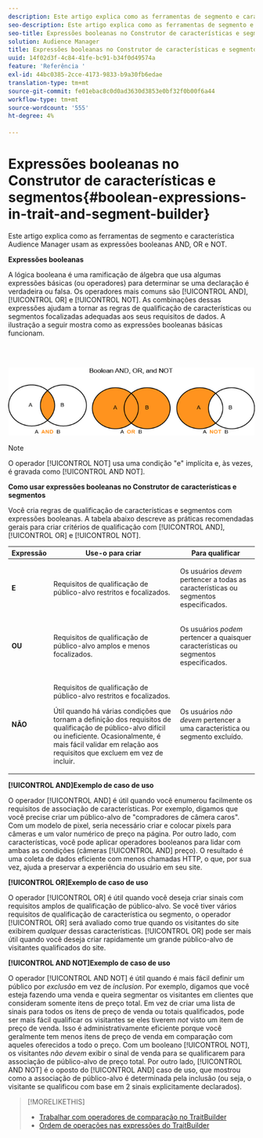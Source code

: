 ```yaml
---
description: Este artigo explica como as ferramentas de segmento e característica Audience Manager usam as expressões booleanas AND, OR e NOT.
seo-description: Este artigo explica como as ferramentas de segmento e característica Audience Manager usam as expressões booleanas AND, OR e NOT.
seo-title: Expressões booleanas no Construtor de características e segmentos
solution: Audience Manager
title: Expressões booleanas no Construtor de características e segmentos
uuid: 14f02d3f-4c84-41fe-bc91-b34f0d49574a
feature: 'Referência '
exl-id: 44bc0385-2cce-4173-9833-b9a30fb6edae
translation-type: tm+mt
source-git-commit: fe01ebac8c0d0ad3630d3853e0bf32f0b00f6a44
workflow-type: tm+mt
source-wordcount: '555'
ht-degree: 4%

---
```


# Expressões booleanas no Construtor de características e segmentos{#boolean-expressions-in-trait-and-segment-builder}

Este artigo explica como as ferramentas de segmento e característica Audience Manager usam as expressões booleanas AND, OR e NOT.

<!-- 

c_tb_boolean.xml

 -->

**Expressões booleanas**

A lógica booleana é uma ramificação de álgebra que usa algumas expressões básicas (ou operadores) para determinar se uma declaração é verdadeira ou falsa. Os operadores mais comuns são [!UICONTROL AND], [!UICONTROL OR] e [!UICONTROL NOT]. As combinações dessas expressões ajudam a tornar as regras de qualificação de características ou segmentos focalizadas adequadas aos seus requisitos de dados. A ilustração a seguir mostra como as expressões booleanas básicas funcionam.

<br> 

![](assets/BooleanOverview_small.png)

>[!NOTE]
>
>O operador [!UICONTROL NOT] usa uma condição &quot;e&quot; implícita e, às vezes, é gravada como [!UICONTROL AND NOT].

**Como usar expressões booleanas no Construtor de características e segmentos**

Você cria regras de qualificação de características e segmentos com expressões booleanas. A tabela abaixo descreve as práticas recomendadas gerais para criar critérios de qualificação com [!UICONTROL AND], [!UICONTROL OR] e [!UICONTROL NOT].

<table id="table_C762872C98F54C4A86A2F1C840A86657"> 
 <thead> 
  <tr> 
   <th colname="col1" class="entry"> Expressão </th> 
   <th colname="col2" class="entry"> Use-o para criar </th> 
   <th colname="col3" class="entry"> Para qualificar </th> 
  </tr>
 </thead>
 <tbody> 
  <tr> 
   <td colname="col1"> <p><b><span class="wintitle"> E</span></b> </p> </td> 
   <td colname="col2"> <p>Requisitos de qualificação de público-alvo restritos e focalizados. </p> </td> 
   <td colname="col3"> <p>Os usuários <i>devem</i> pertencer a todas as características ou segmentos especificados. </p> </td> 
  </tr> 
  <tr> 
   <td colname="col1"> <p><b><span class="wintitle"> OU</span></b> </p> </td> 
   <td colname="col2"> <p>Requisitos de qualificação de público-alvo amplos e menos focalizados. </p> </td> 
   <td colname="col3"> <p>Os usuários <i>podem</i> pertencer a quaisquer características ou segmentos especificados. </p> </td> 
  </tr> 
  <tr> 
   <td colname="col1"> <p><b><span class="wintitle"> NÃO</span></b> </p> </td> 
   <td colname="col2"> <p>Requisitos de qualificação de público-alvo restritos e focalizados. </p> <p>Útil quando há várias condições que tornam a definição dos requisitos de qualificação de público-alvo difícil ou ineficiente. Ocasionalmente, é mais fácil validar em relação aos requisitos que excluem em vez de incluir. </p> </td> 
   <td colname="col3"> <p>Os usuários <i>não devem</i> pertencer a uma característica ou segmento excluído. </p> </td> 
  </tr> 
 </tbody> 
</table>

**[!UICONTROL AND]Exemplo de caso de uso**

O operador [!UICONTROL AND] é útil quando você enumerou facilmente os requisitos de associação de características. Por exemplo, digamos que você precise criar um público-alvo de &quot;compradores de câmera caros&quot;. Com um modelo de pixel, seria necessário criar e colocar pixels para câmeras e um valor numérico de preço na página. Por outro lado, com características, você pode aplicar operadores booleanos para lidar com ambas as condições (câmeras [!UICONTROL AND] preço). O resultado é uma coleta de dados eficiente com menos chamadas HTTP, o que, por sua vez, ajuda a preservar a experiência do usuário em seu site.

**[!UICONTROL OR]Exemplo de caso de uso**

O operador [!UICONTROL OR] é útil quando você deseja criar sinais com requisitos amplos de qualificação de público-alvo. Se você tiver vários requisitos de qualificação de característica ou segmento, o operador [!UICONTROL OR] será avaliado como true quando os visitantes do site exibirem *qualquer* dessas características. [!UICONTROL OR] pode ser mais útil quando você deseja criar rapidamente um grande público-alvo de visitantes qualificados do site.

**[!UICONTROL AND NOT]Exemplo de caso de uso**

O operador [!UICONTROL AND NOT] é útil quando é mais fácil definir um público por *exclusão* em vez de *inclusion*. Por exemplo, digamos que você esteja fazendo uma venda e queira segmentar os visitantes em clientes que consideram somente itens de preço total. Em vez de criar uma lista de sinais para todos os itens de preço de venda ou totais qualificados, pode ser mais fácil qualificar os visitantes se eles tiverem *not* visto um item de preço de venda. Isso é administrativamente eficiente porque você geralmente tem menos itens de preço de venda em comparação com aqueles oferecidos a todo o preço. Com um booleano [!UICONTROL NOT], os visitantes *não devem* exibir o sinal de venda para se qualificarem para associação de público-alvo de preço total. Por outro lado, [!UICONTROL AND NOT] é o oposto do [!UICONTROL AND] caso de uso, que mostrou como a associação de público-alvo é determinada pela inclusão (ou seja, o visitante se qualificou com base em 2 sinais explicitamente declarados).

>[!MORELIKETHIS]
>
>* [Trabalhar com operadores de comparação no TraitBuilder](../features/traits/trait-comparison-operators.md)
>* [Ordem de operações nas expressões do TraitBuilder](../features/traits/trait-operator-precedence.md)

